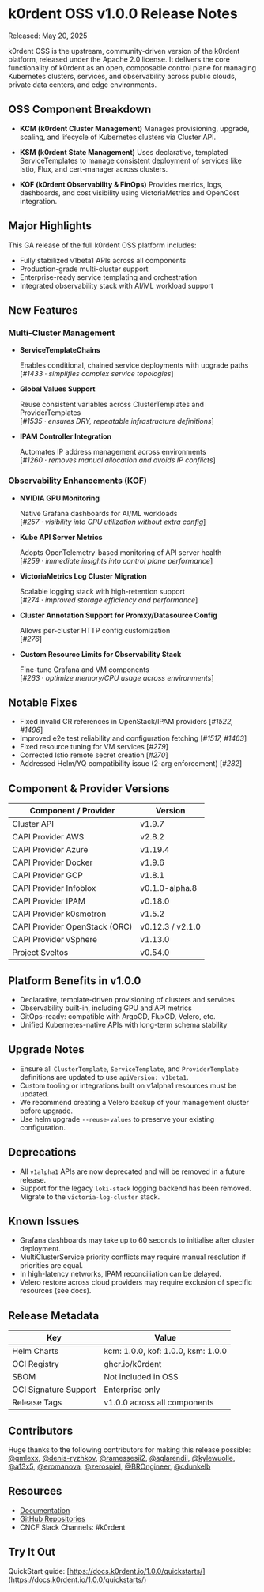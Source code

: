 
# k0rdent OSS v1.0.0 Release Notes

Released: May 20, 2025

k0rdent OSS is the upstream, community-driven version of the k0rdent platform, released under the Apache 2.0 license. It delivers the core functionality of k0rdent as an open, composable control plane for managing Kubernetes clusters, services, and observability across public clouds, private data centers, and edge environments.

## OSS Component Breakdown

-   **KCM (k0rdent Cluster Management)**
    Manages provisioning, upgrade, scaling, and lifecycle of Kubernetes clusters via Cluster API.
    
-   **KSM (k0rdent State Management)**
    Uses declarative, templated ServiceTemplates to manage consistent deployment of services like Istio, Flux, and cert-manager across clusters.
    
-   **KOF (k0rdent Observability & FinOps)**
    Provides metrics, logs, dashboards, and cost visibility using VictoriaMetrics and OpenCost integration.

## Major Highlights

This GA release of the full k0rdent OSS platform includes:

-   Fully stabilized v1beta1 APIs across all components
-   Production-grade multi-cluster support
-   Enterprise-ready service templating and orchestration
-   Integrated observability stack with AI/ML workload support

## New Features

### Multi-Cluster Management

-   **ServiceTemplateChains**

    Enables conditional, chained service deployments with upgrade paths  
    [*#1433 · simplifies complex service topologies*]
    
-   **Global Values Support**

    Reuse consistent variables across ClusterTemplates and ProviderTemplates  
    [*#1535 · ensures DRY, repeatable infrastructure definitions*]
    
-   **IPAM Controller Integration**

    Automates IP address management across environments  
    [*#1260 · removes manual allocation and avoids IP conflicts*]
    

### Observability Enhancements (KOF)

-   **NVIDIA GPU Monitoring**

    Native Grafana dashboards for AI/ML workloads  
    [*#257 · visibility into GPU utilization without extra config*]
    
-   **Kube API Server Metrics**

    Adopts OpenTelemetry-based monitoring of API server health  
    [*#259 · immediate insights into control plane performance*]
    
-   **VictoriaMetrics Log Cluster Migration**

    Scalable logging stack with high-retention support  
    [*#274 · improved storage efficiency and performance*]
    
-   **Cluster Annotation Support for Promxy/Datasource Config**

    Allows per-cluster HTTP config customization  
    [*#276*]

-   **Custom Resource Limits for Observability Stack**

    Fine-tune Grafana and VM components  
    [*#263 · optimize memory/CPU usage across environments*]
    
## Notable Fixes

-   Fixed invalid CR references in OpenStack/IPAM providers 
    [*#1522, #1496*]
-   Improved e2e test reliability and configuration fetching 
    [*#1517, #1463*]
-   Fixed resource tuning for VM services 
    [*#279*]
-   Corrected Istio remote secret creation 
    [*#270*]
-   Addressed Helm/YQ compatibility issue (2-arg enforcement) 
    [*#282*]

## Component & Provider Versions

| Component / Provider          | Version          |
|-------------------------------|------------------|
| Cluster API                   | v1.9.7           |
| CAPI Provider AWS             | v2.8.2           |
| CAPI Provider Azure           | v1.19.4          |
| CAPI Provider Docker          | v1.9.6           |
| CAPI Provider GCP             | v1.8.1           |
| CAPI Provider Infoblox        | v0.1.0-alpha.8   |
| CAPI Provider IPAM            | v0.18.0          |
| CAPI Provider k0smotron       | v1.5.2           |
| CAPI Provider OpenStack (ORC) | v0.12.3 / v2.1.0 |
| CAPI Provider vSphere         | v1.13.0          |
| Project Sveltos               | v0.54.0          |


## Platform Benefits in v1.0.0

- Declarative, template-driven provisioning of clusters and services  
- Observability built-in, including GPU and API metrics  
- GitOps-ready: compatible with ArgoCD, FluxCD, Velero, etc.  
- Unified Kubernetes-native APIs with long-term schema stability

## Upgrade Notes

-   Ensure all `ClusterTemplate`, `ServiceTemplate`, and `ProviderTemplate` definitions are updated to use `apiVersion: v1beta1`.
-   Custom tooling or integrations built on v1alpha1 resources must be updated.
-   We recommend creating a Velero backup of your management cluster before upgrade.
-   Use helm upgrade `--reuse-values` to preserve your existing configuration.

## Deprecations

-   All `v1alpha1` APIs are now deprecated and will be removed in a future release.
-   Support for the legacy `loki-stack` logging backend has been removed. Migrate to the `victoria-log-cluster` stack.

## Known Issues

-   Grafana dashboards may take up to 60 seconds to initialise after cluster deployment.
-   MultiClusterService priority conflicts may require manual resolution if priorities are equal.
-   In high-latency networks, IPAM reconciliation can be delayed.
-   Velero restore across cloud providers may require exclusion of specific resources (see docs).
    
## Release Metadata 

| Key                   | Value                              |
| --------------------- | ---------------------------------- |
| Helm Charts           | kcm: 1.0.0, kof: 1.0.0, ksm: 1.0.0 |
| OCI Registry          | ghcr.io/k0rdent                    |
| SBOM                  | Not included in OSS                |
| OCI Signature Support | Enterprise only                    |
| Release Tags          | v1.0.0 across all components       |

## Contributors

Huge thanks to the following contributors for making this release possible:  
[@gmlexx](https://github.com/gmlexx), [@denis-ryzhkov](https://github.com/denis-ryzhkov), [@ramessesii2](https://github.com/ramessesii2), [@aglarendil](https://github.com/aglarendil), [@kylewuolle](https://github.com/kylewuolle), [@a13x5](https://github.com/a13x5), [@eromanova](https://github.com/eromanova), [@zerospiel](https://github.com/zerospiel), [@BROngineer](https://github.com/BROngineer), [@cdunkelb](https://github.com/cdunkelb)

## Resources

-   [Documentation](https://k0rdent.github.io/docs)
-   [GitHub Repositories](https://github.com/k0rdent)
-   CNCF Slack Channels: #k0rdent

## Try It Out

QuickStart guide: [https://docs.k0rdent.io/1.0.0/quickstarts/](https://docs.k0rdent.io/1.0.0/quickstarts/)